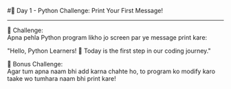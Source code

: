 #🐍 Day 1 - Python Challenge: Print Your First Message! <br> <hr>

📢 Challenge: <br>
Apna pehla Python program likho jo screen par ye message print kare: <br>

"Hello, Python Learners! 🚀 Today is the first step in our coding journey." <br>

🔹 Bonus Challenge: <br>
Agar tum apna naam bhi add karna chahte ho, to program ko modify karo taake wo tumhara naam bhi print kare! <br>

